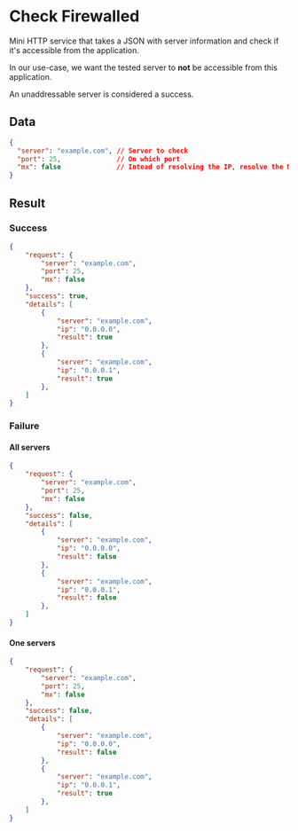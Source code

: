 # Check Firewalled

Mini HTTP service that takes a JSON with server information and check
 if it's accessible from the application.

In our use-case, we want the tested server to **not** be accessible from this application.

An unaddressable server is considered a success.

## Data
```json
{
  "server": "example.com", // Server to check
  "port": 25,              // On which port
  "mx": false              // Intead of resolving the IP, resolve the MX of the server first then check IPs
}
```

## Result
### Success
```json
{
    "request": {
        "server": "example.com",
        "port": 25,
        "mx": false
    },
    "success": true,
    "details": [
        {
            "server": "example.com",
            "ip": "0.0.0.0",
            "result": true
        },
        {
            "server": "example.com",
            "ip": "0.0.0.1",
            "result": true
        },
    ]
}
```


### Failure

#### All servers
```json
{
    "request": {
        "server": "example.com",
        "port": 25,
        "mx": false
    },
    "success": false,
    "details": [
        {
            "server": "example.com",
            "ip": "0.0.0.0",
            "result": false
        },
        {
            "server": "example.com",
            "ip": "0.0.0.1",
            "result": false
        },
    ]
}
```

#### One servers
```json
{
    "request": {
        "server": "example.com",
        "port": 25,
        "mx": false
    },
    "success": false,
    "details": [
        {
            "server": "example.com",
            "ip": "0.0.0.0",
            "result": false
        },
        {
            "server": "example.com",
            "ip": "0.0.0.1",
            "result": true
        },
    ]
}
```